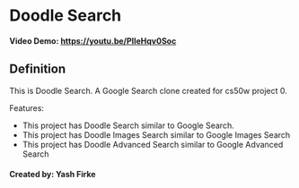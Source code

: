 # __Doodle Search__
#### Video Demo: <https://youtu.be/PIIeHqv0Soc>

## __Definition__
This is Doodle Search. A Google Search clone created for cs50w project 0.

Features:
- This project has Doodle Search similar to Google Search.
- This project has Doodle Images Search similar to Google Images Search
- This project has Doodle Advanced Search similar to Google Advanced Search

#### __Created by: Yash Firke__